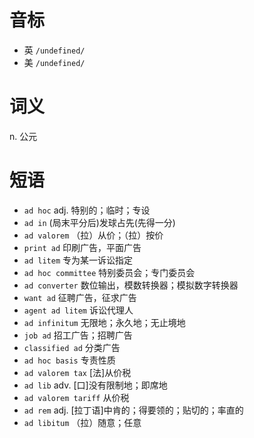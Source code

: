 # 音标

- 英 `/undefined/`
- 美 `/undefined/`

# 词义

n. 公元


# 短语

- `ad hoc` adj. 特别的；临时；专设
- `ad in` (局末平分后)发球占先(先得一分)
- `ad valorem` （拉）从价；（拉）按价
- `print ad` 印刷广告，平面广告
- `ad litem` 专为某一诉讼指定
- `ad hoc committee` 特别委员会；专门委员会
- `ad converter` 数位输出，模数转换器；模拟数字转换器
- `want ad` 征聘广告，征求广告
- `agent ad litem` 诉讼代理人
- `ad infinitum` 无限地；永久地；无止境地
- `job ad` 招工广告；招聘广告
- `classified ad` 分类广告
- `ad hoc basis` 专责性质
- `ad valorem tax` [法]从价税
- `ad lib` adv. [口]没有限制地；即席地
- `ad valorem tariff` 从价税
- `ad rem` adj. [拉丁语]中肯的；得要领的；贴切的；率直的
- `ad libitum` （拉）随意；任意

